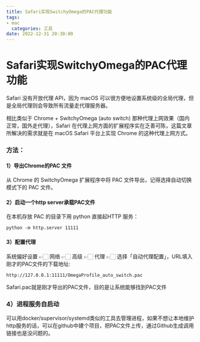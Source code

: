 ```yaml
---
title: Safari实现SwitchyOmega的PAC代理功能
tags:
- mac
  categories: 工具
date: 2022-12-31 20:30:00
---
```


# Safari实现SwitchyOmega的PAC代理功能

Safari 没有开放代理 API，因为 macOS 可以很方便地设置系统级的全局代理，但是全局代理则会导致所有流量走代理服务器。

相比类似于 Chrome + SwitchyOmega (auto switch) 那种代理上网效果（国内正常，国外走代理），Safari 在代理上网方面的扩展程序实在乏善可陈，这篇文章所解决的需求就是在 macOS Safari 平台上实现 Chrome 的这种代理上网方式。

### 方法：

#### 1）导出Chrome的PAC 文件

从 Chrome 的 SwitchyOmega 扩展程序中将 PAC 文件导出，记得选择自动切换模式下的 PAC 文件。

#### 2）启动一个http server承载PAC文件

在本机存放 PAC 的目录下用 python 直接起HTTP 服务：

```
python -m http.server 11111
```

#### 3）配置代理

系统偏好设置 👉🏻 网络 👉🏻 高级 👉🏻 代理 👉🏻 选择「自动代理配置」，URL填入刚才的PAC文件的下载地址:

```
http://127.0.0.1:11111/OmegaProfile_auto_switch.pac
```

Safari.pac就是刚才导出的PAC文件，目的是让系统能够找到PAC文件

### 4）进程服务自启动

可以用docker/supervisor/systemd类似的工具去管理进程，如果不想让本地维护http服务的话，可以在github中建个项目，把PAC文件上传，通过Github生成调用链接也是没问题的。

